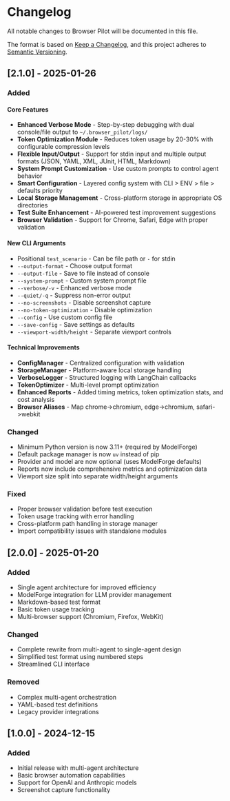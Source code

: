 # Changelog

All notable changes to Browser Pilot will be documented in this file.

The format is based on [Keep a Changelog](https://keepachangelog.com/en/1.0.0/),
and this project adheres to [Semantic Versioning](https://semver.org/spec/v2.0.0.html).

## [2.1.0] - 2025-01-26

### Added

#### Core Features
- **Enhanced Verbose Mode** - Step-by-step debugging with dual console/file output to `~/.browser_pilot/logs/`
- **Token Optimization Module** - Reduces token usage by 20-30% with configurable compression levels
- **Flexible Input/Output** - Support for stdin input and multiple output formats (JSON, YAML, XML, JUnit, HTML, Markdown)
- **System Prompt Customization** - Use custom prompts to control agent behavior
- **Smart Configuration** - Layered config system with CLI > ENV > file > defaults priority
- **Local Storage Management** - Cross-platform storage in appropriate OS directories
- **Test Suite Enhancement** - AI-powered test improvement suggestions
- **Browser Validation** - Support for Chrome, Safari, Edge with proper validation

#### New CLI Arguments
- Positional `test_scenario` - Can be file path or `-` for stdin
- `--output-format` - Choose output format
- `--output-file` - Save to file instead of console
- `--system-prompt` - Custom system prompt file
- `--verbose/-v` - Enhanced verbose mode
- `--quiet/-q` - Suppress non-error output
- `--no-screenshots` - Disable screenshot capture
- `--no-token-optimization` - Disable optimization
- `--config` - Use custom config file
- `--save-config` - Save settings as defaults
- `--viewport-width/height` - Separate viewport controls

#### Technical Improvements
- **ConfigManager** - Centralized configuration with validation
- **StorageManager** - Platform-aware local storage handling
- **VerboseLogger** - Structured logging with LangChain callbacks
- **TokenOptimizer** - Multi-level prompt optimization
- **Enhanced Reports** - Added timing metrics, token optimization stats, and cost analysis
- **Browser Aliases** - Map chrome->chromium, edge->chromium, safari->webkit

### Changed
- Minimum Python version is now 3.11+ (required by ModelForge)
- Default package manager is now `uv` instead of pip
- Provider and model are now optional (uses ModelForge defaults)
- Reports now include comprehensive metrics and optimization data
- Viewport size split into separate width/height arguments

### Fixed
- Proper browser validation before test execution
- Token usage tracking with error handling
- Cross-platform path handling in storage manager
- Import compatibility issues with standalone modules

## [2.0.0] - 2025-01-20

### Added
- Single agent architecture for improved efficiency
- ModelForge integration for LLM provider management  
- Markdown-based test format
- Basic token usage tracking
- Multi-browser support (Chromium, Firefox, WebKit)

### Changed
- Complete rewrite from multi-agent to single-agent design
- Simplified test format using numbered steps
- Streamlined CLI interface

### Removed
- Complex multi-agent orchestration
- YAML-based test definitions
- Legacy provider integrations

## [1.0.0] - 2024-12-15

### Added
- Initial release with multi-agent architecture
- Basic browser automation capabilities
- Support for OpenAI and Anthropic models
- Screenshot capture functionality